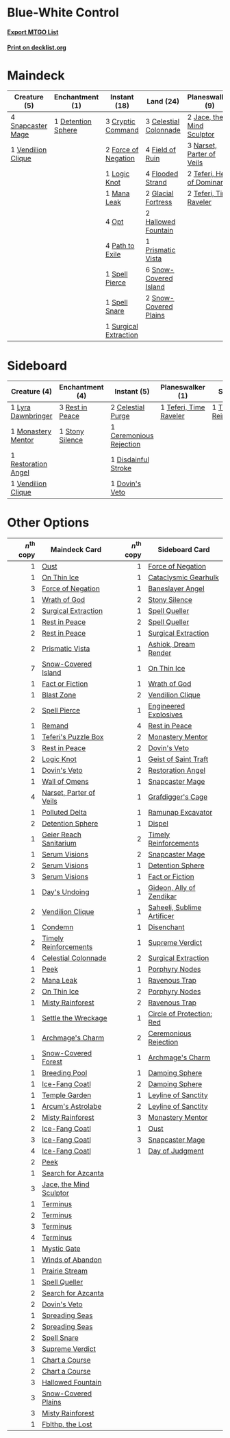 # Blue-White Control

#### [Export MTGO List](../collection/Blue-White%20Control/Blue-White%20Control.txt)
#### [Print on decklist.org](http://decklist.org/?deckmain=3%09Celestial%20Colonnade%0A3%09Cryptic%20Command%0A1%09Detention%20Sphere%0A4%09Field%20of%20Ruin%0A4%09Flooded%20Strand%0A2%09Force%20of%20Negation%0A2%09Glacial%20Fortress%0A2%09Hallowed%20Fountain%0A2%09Jace,%20the%20Mind%20Sculptor%0A1%09Logic%20Knot%0A1%09Mana%20Leak%0A3%09Narset,%20Parter%20of%20Veils%0A4%09Opt%0A4%09Path%20to%20Exile%0A1%09Prismatic%20Vista%0A4%09Snapcaster%20Mage%0A6%09Snow-Covered%20Island%0A2%09Snow-Covered%20Plains%0A1%09Spell%20Pierce%0A1%09Spell%20Snare%0A2%09Supreme%20Verdict%0A1%09Surgical%20Extraction%0A2%09Teferi,%20Hero%20of%20Dominaria%0A2%09Teferi,%20Time%20Raveler%0A1%09Timely%20Reinforcements%0A1%09Vendilion%20Clique&deckside=2%09Celestial%20Purge%0A1%09Ceremonious%20Rejection%0A1%09Disdainful%20Stroke%0A1%09Dovin's%20Veto%0A1%09Lyra%20Dawnbringer%0A1%09Monastery%20Mentor%0A3%09Rest%20in%20Peace%0A1%09Restoration%20Angel%0A1%09Stony%20Silence%0A1%09Teferi,%20Time%20Raveler%0A1%09Timely%20Reinforcements%0A1%09Vendilion%20Clique)
# Maindeck

|                                        Creature (5)                                         |                                       Enchantment (1)                                       |                                          Instant (18)                                          |                                           Land (24)                                            |                                           Planeswalker (9)                                           |                                           Sorcery (3)                                            |
|---------------------------------------------------------------------------------------------|---------------------------------------------------------------------------------------------|------------------------------------------------------------------------------------------------|------------------------------------------------------------------------------------------------|------------------------------------------------------------------------------------------------------|--------------------------------------------------------------------------------------------------|
|4 [Snapcaster Mage](http://gatherer.wizards.com/Pages/Card/Details.aspx?multiverseid=227676) |1 [Detention Sphere](http://gatherer.wizards.com/Pages/Card/Details.aspx?multiverseid=460139)|3 [Cryptic Command](http://gatherer.wizards.com/Pages/Card/Details.aspx?multiverseid=438614)    |3 [Celestial Colonnade](http://gatherer.wizards.com/Pages/Card/Details.aspx?multiverseid=457137)|2 [Jace, the Mind Sculptor](http://gatherer.wizards.com/Pages/Card/Details.aspx?multiverseid=442051)  |2 [Supreme Verdict](http://gatherer.wizards.com/Pages/Card/Details.aspx?multiverseid=438776)      |
|1 [Vendilion Clique](http://gatherer.wizards.com/Pages/Card/Details.aspx?multiverseid=442065)|                                                                                             |2 [Force of Negation](http://gatherer.wizards.com/Pages/Card/Details.aspx?multiverseid=464001)  |4 [Field of Ruin](http://gatherer.wizards.com/Pages/Card/Details.aspx?multiverseid=435415)      |3 [Narset, Parter of Veils](http://gatherer.wizards.com/Pages/Card/Details.aspx?multiverseid=460988)  |1 [Timely Reinforcements](http://gatherer.wizards.com/Pages/Card/Details.aspx?multiverseid=220074)|
|                                                                                             |                                                                                             |1 [Logic Knot](http://gatherer.wizards.com/Pages/Card/Details.aspx?multiverseid=126151)         |4 [Flooded Strand](http://gatherer.wizards.com/Pages/Card/Details.aspx?multiverseid=405098)     |2 [Teferi, Hero of Dominaria](http://gatherer.wizards.com/Pages/Card/Details.aspx?multiverseid=443095)|                                                                                                  |
|                                                                                             |                                                                                             |1 [Mana Leak](http://gatherer.wizards.com/Pages/Card/Details.aspx?multiverseid=45242)           |2 [Glacial Fortress](http://gatherer.wizards.com/Pages/Card/Details.aspx?multiverseid=190562)   |2 [Teferi, Time Raveler](http://gatherer.wizards.com/Pages/Card/Details.aspx?multiverseid=461148)     |                                                                                                  |
|                                                                                             |                                                                                             |4 [Opt](http://gatherer.wizards.com/Pages/Card/Details.aspx?multiverseid=442948)                |2 [Hallowed Fountain](http://gatherer.wizards.com/Pages/Card/Details.aspx?multiverseid=97071)   |                                                                                                      |                                                                                                  |
|                                                                                             |                                                                                             |4 [Path to Exile](http://gatherer.wizards.com/Pages/Card/Details.aspx?multiverseid=220511)      |1 [Prismatic Vista](http://gatherer.wizards.com/Pages/Card/Details.aspx?multiverseid=464193)    |                                                                                                      |                                                                                                  |
|                                                                                             |                                                                                             |1 [Spell Pierce](http://gatherer.wizards.com/Pages/Card/Details.aspx?multiverseid=425876)       |6 [Snow-Covered Island](http://gatherer.wizards.com/Pages/Card/Details.aspx?multiverseid=121130)|                                                                                                      |                                                                                                  |
|                                                                                             |                                                                                             |1 [Spell Snare](http://gatherer.wizards.com/Pages/Card/Details.aspx?multiverseid=446100)        |2 [Snow-Covered Plains](http://gatherer.wizards.com/Pages/Card/Details.aspx?multiverseid=121267)|                                                                                                      |                                                                                                  |
|                                                                                             |                                                                                             |1 [Surgical Extraction](http://gatherer.wizards.com/Pages/Card/Details.aspx?multiverseid=397706)|                                                                                                |                                                                                                      |                                                                                                  |


# Sideboard

|                                         Creature (4)                                         |                                     Enchantment (4)                                      |                                           Instant (5)                                            |                                        Planeswalker (1)                                         |                                           Sorcery (1)                                            |
|----------------------------------------------------------------------------------------------|------------------------------------------------------------------------------------------|--------------------------------------------------------------------------------------------------|-------------------------------------------------------------------------------------------------|--------------------------------------------------------------------------------------------------|
|1 [Lyra Dawnbringer](http://gatherer.wizards.com/Pages/Card/Details.aspx?multiverseid=442914) |3 [Rest in Peace](http://gatherer.wizards.com/Pages/Card/Details.aspx?multiverseid=442021)|2 [Celestial Purge](http://gatherer.wizards.com/Pages/Card/Details.aspx?multiverseid=183055)      |1 [Teferi, Time Raveler](http://gatherer.wizards.com/Pages/Card/Details.aspx?multiverseid=461148)|1 [Timely Reinforcements](http://gatherer.wizards.com/Pages/Card/Details.aspx?multiverseid=220074)|
|1 [Monastery Mentor](http://gatherer.wizards.com/Pages/Card/Details.aspx?multiverseid=391883) |1 [Stony Silence](http://gatherer.wizards.com/Pages/Card/Details.aspx?multiverseid=247425)|1 [Ceremonious Rejection](http://gatherer.wizards.com/Pages/Card/Details.aspx?multiverseid=417613)|                                                                                                 |                                                                                                  |
|1 [Restoration Angel](http://gatherer.wizards.com/Pages/Card/Details.aspx?multiverseid=240096)|                                                                                          |1 [Disdainful Stroke](http://gatherer.wizards.com/Pages/Card/Details.aspx?multiverseid=420705)    |                                                                                                 |                                                                                                  |
|1 [Vendilion Clique](http://gatherer.wizards.com/Pages/Card/Details.aspx?multiverseid=442065) |                                                                                          |1 [Dovin's Veto](http://gatherer.wizards.com/Pages/Card/Details.aspx?multiverseid=461120)         |                                                                                                 |                                                                                                  |


# Other Options

|*n*<sup>th</sup> copy|                                          Maindeck Card                                           |*n*<sup>th</sup> copy|                                           Sideboard Card                                            |
|--------------------:|--------------------------------------------------------------------------------------------------|--------------------:|-----------------------------------------------------------------------------------------------------|
|                    1|[Oust](http://gatherer.wizards.com/Pages/Card/Details.aspx?multiverseid=401649)                   |                    1|[Force of Negation](http://gatherer.wizards.com/Pages/Card/Details.aspx?multiverseid=464001)         |
|                    1|[On Thin Ice](http://gatherer.wizards.com/Pages/Card/Details.aspx?multiverseid=463969)            |                    1|[Cataclysmic Gearhulk](http://gatherer.wizards.com/Pages/Card/Details.aspx?multiverseid=417582)      |
|                    3|[Force of Negation](http://gatherer.wizards.com/Pages/Card/Details.aspx?multiverseid=464001)      |                    1|[Baneslayer Angel](http://gatherer.wizards.com/Pages/Card/Details.aspx?multiverseid=191065)          |
|                    1|[Wrath of God](http://gatherer.wizards.com/Pages/Card/Details.aspx?multiverseid=129808)           |                    2|[Stony Silence](http://gatherer.wizards.com/Pages/Card/Details.aspx?multiverseid=247425)             |
|                    2|[Surgical Extraction](http://gatherer.wizards.com/Pages/Card/Details.aspx?multiverseid=397706)    |                    1|[Spell Queller](http://gatherer.wizards.com/Pages/Card/Details.aspx?multiverseid=414494)             |
|                    1|[Rest in Peace](http://gatherer.wizards.com/Pages/Card/Details.aspx?multiverseid=442021)          |                    2|[Spell Queller](http://gatherer.wizards.com/Pages/Card/Details.aspx?multiverseid=414494)             |
|                    2|[Rest in Peace](http://gatherer.wizards.com/Pages/Card/Details.aspx?multiverseid=442021)          |                    1|[Surgical Extraction](http://gatherer.wizards.com/Pages/Card/Details.aspx?multiverseid=397706)       |
|                    2|[Prismatic Vista](http://gatherer.wizards.com/Pages/Card/Details.aspx?multiverseid=464193)        |                    1|[Ashiok, Dream Render](http://gatherer.wizards.com/Pages/Card/Details.aspx?multiverseid=461155)      |
|                    7|[Snow-Covered Island](http://gatherer.wizards.com/Pages/Card/Details.aspx?multiverseid=121130)    |                    1|[On Thin Ice](http://gatherer.wizards.com/Pages/Card/Details.aspx?multiverseid=463969)               |
|                    1|[Fact or Fiction](http://gatherer.wizards.com/Pages/Card/Details.aspx?multiverseid=405223)        |                    1|[Wrath of God](http://gatherer.wizards.com/Pages/Card/Details.aspx?multiverseid=129808)              |
|                    1|[Blast Zone](http://gatherer.wizards.com/Pages/Card/Details.aspx?multiverseid=461171)             |                    2|[Vendilion Clique](http://gatherer.wizards.com/Pages/Card/Details.aspx?multiverseid=442065)          |
|                    2|[Spell Pierce](http://gatherer.wizards.com/Pages/Card/Details.aspx?multiverseid=425876)           |                    1|[Engineered Explosives](http://gatherer.wizards.com/Pages/Card/Details.aspx?multiverseid=50139)      |
|                    1|[Remand](http://gatherer.wizards.com/Pages/Card/Details.aspx?multiverseid=380255)                 |                    4|[Rest in Peace](http://gatherer.wizards.com/Pages/Card/Details.aspx?multiverseid=442021)             |
|                    1|[Teferi's Puzzle Box](http://gatherer.wizards.com/Pages/Card/Details.aspx?multiverseid=15410)     |                    2|[Monastery Mentor](http://gatherer.wizards.com/Pages/Card/Details.aspx?multiverseid=391883)          |
|                    3|[Rest in Peace](http://gatherer.wizards.com/Pages/Card/Details.aspx?multiverseid=442021)          |                    2|[Dovin's Veto](http://gatherer.wizards.com/Pages/Card/Details.aspx?multiverseid=461120)              |
|                    2|[Logic Knot](http://gatherer.wizards.com/Pages/Card/Details.aspx?multiverseid=126151)             |                    1|[Geist of Saint Traft](http://gatherer.wizards.com/Pages/Card/Details.aspx?multiverseid=409577)      |
|                    1|[Dovin's Veto](http://gatherer.wizards.com/Pages/Card/Details.aspx?multiverseid=461120)           |                    2|[Restoration Angel](http://gatherer.wizards.com/Pages/Card/Details.aspx?multiverseid=240096)         |
|                    1|[Wall of Omens](http://gatherer.wizards.com/Pages/Card/Details.aspx?multiverseid=247400)          |                    1|[Snapcaster Mage](http://gatherer.wizards.com/Pages/Card/Details.aspx?multiverseid=227676)           |
|                    4|[Narset, Parter of Veils](http://gatherer.wizards.com/Pages/Card/Details.aspx?multiverseid=460988)|                    1|[Grafdigger's Cage](http://gatherer.wizards.com/Pages/Card/Details.aspx?multiverseid=278452)         |
|                    1|[Polluted Delta](http://gatherer.wizards.com/Pages/Card/Details.aspx?multiverseid=405104)         |                    1|[Ramunap Excavator](http://gatherer.wizards.com/Pages/Card/Details.aspx?multiverseid=430818)         |
|                    2|[Detention Sphere](http://gatherer.wizards.com/Pages/Card/Details.aspx?multiverseid=460139)       |                    1|[Dispel](http://gatherer.wizards.com/Pages/Card/Details.aspx?multiverseid=401858)                    |
|                    1|[Geier Reach Sanitarium](http://gatherer.wizards.com/Pages/Card/Details.aspx?multiverseid=414510) |                    2|[Timely Reinforcements](http://gatherer.wizards.com/Pages/Card/Details.aspx?multiverseid=220074)     |
|                    1|[Serum Visions](http://gatherer.wizards.com/Pages/Card/Details.aspx?multiverseid=50145)           |                    2|[Snapcaster Mage](http://gatherer.wizards.com/Pages/Card/Details.aspx?multiverseid=227676)           |
|                    2|[Serum Visions](http://gatherer.wizards.com/Pages/Card/Details.aspx?multiverseid=50145)           |                    1|[Detention Sphere](http://gatherer.wizards.com/Pages/Card/Details.aspx?multiverseid=460139)          |
|                    3|[Serum Visions](http://gatherer.wizards.com/Pages/Card/Details.aspx?multiverseid=50145)           |                    1|[Fact or Fiction](http://gatherer.wizards.com/Pages/Card/Details.aspx?multiverseid=405223)           |
|                    1|[Day's Undoing](http://gatherer.wizards.com/Pages/Card/Details.aspx?multiverseid=398652)          |                    1|[Gideon, Ally of Zendikar](http://gatherer.wizards.com/Pages/Card/Details.aspx?multiverseid=401897)  |
|                    2|[Vendilion Clique](http://gatherer.wizards.com/Pages/Card/Details.aspx?multiverseid=442065)       |                    1|[Saheeli, Sublime Artificer](http://gatherer.wizards.com/Pages/Card/Details.aspx?multiverseid=461161)|
|                    1|[Condemn](http://gatherer.wizards.com/Pages/Card/Details.aspx?multiverseid=130528)                |                    1|[Disenchant](http://gatherer.wizards.com/Pages/Card/Details.aspx?multiverseid=847)                   |
|                    2|[Timely Reinforcements](http://gatherer.wizards.com/Pages/Card/Details.aspx?multiverseid=220074)  |                    1|[Supreme Verdict](http://gatherer.wizards.com/Pages/Card/Details.aspx?multiverseid=438776)           |
|                    4|[Celestial Colonnade](http://gatherer.wizards.com/Pages/Card/Details.aspx?multiverseid=457137)    |                    2|[Surgical Extraction](http://gatherer.wizards.com/Pages/Card/Details.aspx?multiverseid=397706)       |
|                    1|[Peek](http://gatherer.wizards.com/Pages/Card/Details.aspx?multiverseid=130903)                   |                    1|[Porphyry Nodes](http://gatherer.wizards.com/Pages/Card/Details.aspx?multiverseid=124470)            |
|                    2|[Mana Leak](http://gatherer.wizards.com/Pages/Card/Details.aspx?multiverseid=45242)               |                    1|[Ravenous Trap](http://gatherer.wizards.com/Pages/Card/Details.aspx?multiverseid=197537)             |
|                    2|[On Thin Ice](http://gatherer.wizards.com/Pages/Card/Details.aspx?multiverseid=463969)            |                    2|[Porphyry Nodes](http://gatherer.wizards.com/Pages/Card/Details.aspx?multiverseid=124470)            |
|                    1|[Misty Rainforest](http://gatherer.wizards.com/Pages/Card/Details.aspx?multiverseid=405102)       |                    2|[Ravenous Trap](http://gatherer.wizards.com/Pages/Card/Details.aspx?multiverseid=197537)             |
|                    1|[Settle the Wreckage](http://gatherer.wizards.com/Pages/Card/Details.aspx?multiverseid=435186)    |                    1|[Circle of Protection: Red](http://gatherer.wizards.com/Pages/Card/Details.aspx?multiverseid=841)    |
|                    1|[Archmage's Charm](http://gatherer.wizards.com/Pages/Card/Details.aspx?multiverseid=463989)       |                    2|[Ceremonious Rejection](http://gatherer.wizards.com/Pages/Card/Details.aspx?multiverseid=417613)     |
|                    1|[Snow-Covered Forest](http://gatherer.wizards.com/Pages/Card/Details.aspx?multiverseid=121192)    |                    1|[Archmage's Charm](http://gatherer.wizards.com/Pages/Card/Details.aspx?multiverseid=463989)          |
|                    1|[Breeding Pool](http://gatherer.wizards.com/Pages/Card/Details.aspx?multiverseid=97088)           |                    1|[Damping Sphere](http://gatherer.wizards.com/Pages/Card/Details.aspx?multiverseid=443101)            |
|                    1|[Ice-Fang Coatl](http://gatherer.wizards.com/Pages/Card/Details.aspx?multiverseid=464152)         |                    2|[Damping Sphere](http://gatherer.wizards.com/Pages/Card/Details.aspx?multiverseid=443101)            |
|                    1|[Temple Garden](http://gatherer.wizards.com/Pages/Card/Details.aspx?multiverseid=405112)          |                    1|[Leyline of Sanctity](http://gatherer.wizards.com/Pages/Card/Details.aspx?multiverseid=204993)       |
|                    1|[Arcum's Astrolabe](http://gatherer.wizards.com/Pages/Card/Details.aspx?multiverseid=464169)      |                    2|[Leyline of Sanctity](http://gatherer.wizards.com/Pages/Card/Details.aspx?multiverseid=204993)       |
|                    2|[Misty Rainforest](http://gatherer.wizards.com/Pages/Card/Details.aspx?multiverseid=405102)       |                    3|[Monastery Mentor](http://gatherer.wizards.com/Pages/Card/Details.aspx?multiverseid=391883)          |
|                    2|[Ice-Fang Coatl](http://gatherer.wizards.com/Pages/Card/Details.aspx?multiverseid=464152)         |                    1|[Oust](http://gatherer.wizards.com/Pages/Card/Details.aspx?multiverseid=401649)                      |
|                    3|[Ice-Fang Coatl](http://gatherer.wizards.com/Pages/Card/Details.aspx?multiverseid=464152)         |                    3|[Snapcaster Mage](http://gatherer.wizards.com/Pages/Card/Details.aspx?multiverseid=227676)           |
|                    4|[Ice-Fang Coatl](http://gatherer.wizards.com/Pages/Card/Details.aspx?multiverseid=464152)         |                    1|[Day of Judgment](http://gatherer.wizards.com/Pages/Card/Details.aspx?multiverseid=439344)           |
|                    2|[Peek](http://gatherer.wizards.com/Pages/Card/Details.aspx?multiverseid=130903)                   |                     |                                                                                                     |
|                    1|[Search for Azcanta](http://gatherer.wizards.com/Pages/Card/Details.aspx?multiverseid=435226)     |                     |                                                                                                     |
|                    3|[Jace, the Mind Sculptor](http://gatherer.wizards.com/Pages/Card/Details.aspx?multiverseid=442051)|                     |                                                                                                     |
|                    1|[Terminus](http://gatherer.wizards.com/Pages/Card/Details.aspx?multiverseid=262703)               |                     |                                                                                                     |
|                    2|[Terminus](http://gatherer.wizards.com/Pages/Card/Details.aspx?multiverseid=262703)               |                     |                                                                                                     |
|                    3|[Terminus](http://gatherer.wizards.com/Pages/Card/Details.aspx?multiverseid=262703)               |                     |                                                                                                     |
|                    4|[Terminus](http://gatherer.wizards.com/Pages/Card/Details.aspx?multiverseid=262703)               |                     |                                                                                                     |
|                    1|[Mystic Gate](http://gatherer.wizards.com/Pages/Card/Details.aspx?multiverseid=409557)            |                     |                                                                                                     |
|                    1|[Winds of Abandon](http://gatherer.wizards.com/Pages/Card/Details.aspx?multiverseid=463986)       |                     |                                                                                                     |
|                    1|[Prairie Stream](http://gatherer.wizards.com/Pages/Card/Details.aspx?multiverseid=401998)         |                     |                                                                                                     |
|                    1|[Spell Queller](http://gatherer.wizards.com/Pages/Card/Details.aspx?multiverseid=414494)          |                     |                                                                                                     |
|                    2|[Search for Azcanta](http://gatherer.wizards.com/Pages/Card/Details.aspx?multiverseid=435226)     |                     |                                                                                                     |
|                    2|[Dovin's Veto](http://gatherer.wizards.com/Pages/Card/Details.aspx?multiverseid=461120)           |                     |                                                                                                     |
|                    1|[Spreading Seas](http://gatherer.wizards.com/Pages/Card/Details.aspx?multiverseid=190405)         |                     |                                                                                                     |
|                    2|[Spreading Seas](http://gatherer.wizards.com/Pages/Card/Details.aspx?multiverseid=190405)         |                     |                                                                                                     |
|                    2|[Spell Snare](http://gatherer.wizards.com/Pages/Card/Details.aspx?multiverseid=446100)            |                     |                                                                                                     |
|                    3|[Supreme Verdict](http://gatherer.wizards.com/Pages/Card/Details.aspx?multiverseid=438776)        |                     |                                                                                                     |
|                    1|[Chart a Course](http://gatherer.wizards.com/Pages/Card/Details.aspx?multiverseid=435200)         |                     |                                                                                                     |
|                    2|[Chart a Course](http://gatherer.wizards.com/Pages/Card/Details.aspx?multiverseid=435200)         |                     |                                                                                                     |
|                    3|[Hallowed Fountain](http://gatherer.wizards.com/Pages/Card/Details.aspx?multiverseid=97071)       |                     |                                                                                                     |
|                    3|[Snow-Covered Plains](http://gatherer.wizards.com/Pages/Card/Details.aspx?multiverseid=121267)    |                     |                                                                                                     |
|                    3|[Misty Rainforest](http://gatherer.wizards.com/Pages/Card/Details.aspx?multiverseid=405102)       |                     |                                                                                                     |
|                    1|[Fblthp, the Lost](http://gatherer.wizards.com/Pages/Card/Details.aspx?multiverseid=460977)       |                     |                                                                                                     |


